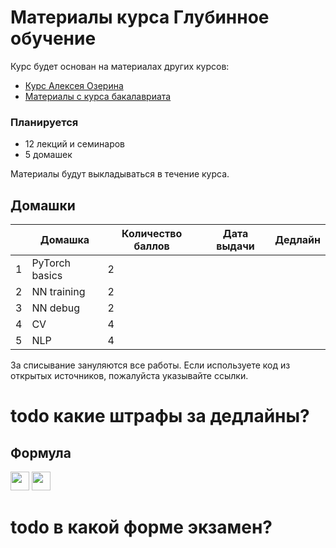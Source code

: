 # Материалы курса Глубинное обучение

Курс будет основан на материалах других курсов:
* [Курс Алексея Озерина]( https://github.com/m12sl/dl-hse-2021)
* [Материалы с курса бакалавриата](https://github.com/aosokin/dl_cshse_ami/tree/master/2021-fall/homeworks_small)

### Планируется

* 12 лекций и семинаров
* 5 домашек

Материалы будут выкладываться в течение курса.

## Домашки

|   | Домашка        | Количество баллов | Дата выдачи | Дедлайн |
|---|----------------|-------------------|-------------|---------|
| 1 | PyTorch basics | 2                 |             |         |
| 2 | NN training    | 2                 |             |         |
| 3 | NN debug       | 2                 |             |         |
| 4 | CV             | 4                 |             |         |
| 5 | NLP            | 4                 |             |         |

За списывание зануляются все работы. Если используете код из открытых источников, пожалуйста указывайте ссылки.

# todo какие штрафы за дедлайны?

## Формула

<img src="https://render.githubusercontent.com/render/math?math=O_%7Bhw%7D%20%3D%20%5Cfrac%2010%2012%20%5Csum_i%20O_%7Bhw_i%7D" height=30>
<img src="https://render.githubusercontent.com/render/math?math=O_%7Btotal%7D%20%3D%200.7%20*%20O_%7Bhw%7D%20%2B%200.3%20*%20O_%7Bexam%7D" height=30>

# todo в какой форме экзамен?
